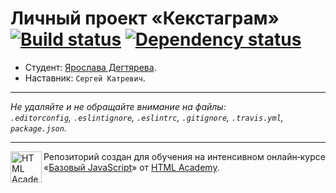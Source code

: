 # Личный проект «Кекстаграм» [![Build status][travis-image]][travis-url] [![Dependency status][dependency-image]][dependency-url]

* Студент: [Ярослава Дегтярева](https://up.htmlacademy.ru/javascript/4/user/186549).
* Наставник: `Сергей Катревич`.

---

_Не удаляйте и не обращайте внимание на файлы:_<br>
_`.editorconfig`, `.eslintignore`, `.eslintrc`, `.gitignore`, `.travis.yml`, `package.json`._

---

<a href="https://htmlacademy.ru/intensive/javascript"><img align="left" width="50" height="50" title="HTML Academy" src="https://up.htmlacademy.ru/static/img/intensive/javascript/logo-for-github.svg"></a>

Репозиторий создан для обучения на интенсивном онлайн‑курсе «[Базовый JavaScript](https://htmlacademy.ru/intensive/javascript)» от [HTML Academy](https://htmlacademy.ru).

[travis-image]: https://travis-ci.org/htmlacademy-javascript/186549-kekstagram.svg?branch=master
[travis-url]: https://travis-ci.org/htmlacademy-javascript/186549-kekstagram
[dependency-image]: https://david-dm.org/htmlacademy-javascript/186549-kekstagram.svg?style=flat-square
[dependency-url]: https://david-dm.org/htmlacademy-javascript/186549-kekstagram
